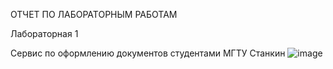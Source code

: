 ОТЧЕТ ПО ЛАБОРАТОРНЫМ РАБОТАМ


Лабораторная 1

Сервис по оформлению документов студентами МГТУ Станкин
![image](https://user-images.githubusercontent.com/62379084/135604360-8834c47c-1a56-494a-9932-e57f62e43866.png)
